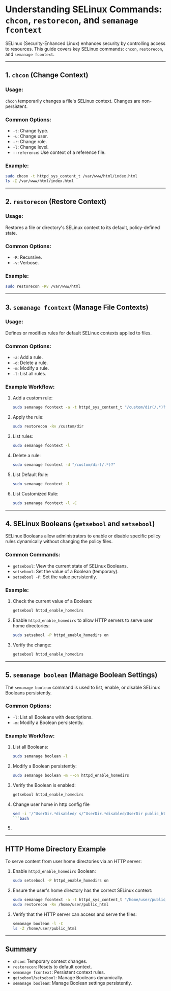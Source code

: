 # Understanding SELinux Commands: `chcon`, `restorecon`, and `semanage fcontext`

SELinux (Security-Enhanced Linux) enhances security by controlling access to resources. This guide covers key SELinux commands: `chcon`, `restorecon`, and `semanage fcontext`.

---

## 1. `chcon` (Change Context)

### Usage:
`chcon` temporarily changes a file's SELinux context. Changes are non-persistent.

### Common Options:
- `-t`: Change type.
- `-u`: Change user.
- `-r`: Change role.
- `-l`: Change level.
- `--reference`: Use context of a reference file.

### Example:
```bash
sudo chcon -t httpd_sys_content_t /var/www/html/index.html
ls -Z /var/www/html/index.html
```
---

## 2. `restorecon` (Restore Context)

### Usage:
Restores a file or directory's SELinux context to its default, policy-defined state.

### Common Options:
- `-R`: Recursive.
- `-v`: Verbose.

### Example:
```bash
sudo restorecon -Rv /var/www/html
```
---

## 3. `semanage fcontext` (Manage File Contexts)

### Usage:
Defines or modifies rules for default SELinux contexts applied to files.

### Common Options:
- `-a`: Add a rule.
- `-d`: Delete a rule.
- `-m`: Modify a rule.
- `-l`: List all rules.

### Example Workflow:
1. Add a custom rule:
   ```bash
   sudo semanage fcontext -a -t httpd_sys_content_t "/custom/dir(/.*)?"
   ```
2. Apply the rule:
   ```bash
   sudo restorecon -Rv /custom/dir
   ```
3. List rules:
   ```bash
   sudo semanage fcontext -l
   ```
4. Delete a rule:
   ```bash
   sudo semanage fcontext -d "/custom/dir(/.*)?"
   ```
5. List Default Rule:
   ```bash
   sudo semanage fcontext -l
   ```

6. List Customized Rule:
   ```bash
   sudo semanage fcontext -l -C
   ```
---

## 4. SELinux Booleans (`getsebool` and `setsebool`)

SELinux Booleans allow administrators to enable or disable specific policy rules dynamically without changing the policy files.

### Common Commands:
- `getsebool`: View the current state of SELinux Booleans.
- `setsebool`: Set the value of a Boolean (temporary).
- `setsebool -P`: Set the value persistently.

### Example:
1. Check the current value of a Boolean:
   ```bash
   getsebool httpd_enable_homedirs
   ```

2. Enable `httpd_enable_homedirs` to allow HTTP servers to serve user home directories:
   ```bash
   sudo setsebool -P httpd_enable_homedirs on
   ```

3. Verify the change:
   ```bash
   getsebool httpd_enable_homedirs
   ```

---

## 5. `semanage boolean` (Manage Boolean Settings)

The `semanage boolean` command is used to list, enable, or disable SELinux Booleans persistently.

### Common Options:
- `-l`: List all Booleans with descriptions.
- `-m`: Modify a Boolean persistently.

### Example Workflow:
1. List all Booleans:
   ```bash
   sudo semanage boolean -l
   ```

2. Modify a Boolean persistently:
   ```bash
   sudo semanage boolean -m --on httpd_enable_homedirs
   ```

3. Verify the Boolean is enabled:
   ```bash
   getsebool httpd_enable_homedirs
   ```
4. Change user home in http config file 
   ```bash
   sed -i '/^UserDir.*disabled/ s/^UserDir.*disabled/UserDir public_html/' /etc/httpd/conf.d/userdir.conf
   ```bash
5. 
---

## HTTP Home Directory Example
To serve content from user home directories via an HTTP server:
1. Enable `httpd_enable_homedirs` Boolean:
   ```bash
   sudo setsebool -P httpd_enable_homedirs on
   ```
2. Ensure the user's home directory has the correct SELinux context:
   ```bash
   sudo semanage fcontext -a -t httpd_sys_content_t "/home/user/public_html(/.*)?"
   sudo restorecon -Rv /home/user/public_html
   ```
3. Verify that the HTTP server can access and serve the files:
   ```bash
   semanage boolean -l -C
   ls -Z /home/user/public_html
   ```

---

## Summary
- `chcon`: Temporary context changes.
- `restorecon`: Resets to default context.
- `semanage fcontext`: Persistent context rules.
- `getsebool`/`setsebool`: Manage Booleans dynamically.
- `semanage boolean`: Manage Boolean settings persistently.

